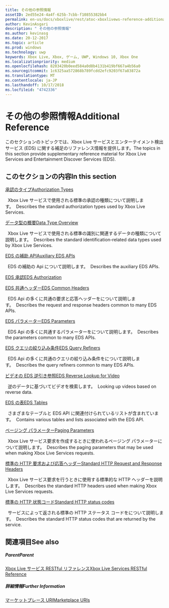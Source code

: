 ```yaml
---
title: その他の参照情報
assetID: 2ed55e24-4a4f-625b-7cbb-f10855382bb4
permalink: en-us/docs/xboxlive/rest/atoc-xboxlivews-reference-additional.html
author: KevinAsgari
description: " その他の参照情報"
ms.author: kevinasg
ms.date: 20-12-2017
ms.topic: article
ms.prod: windows
ms.technology: uwp
keywords: Xbox Live, Xbox, ゲーム, UWP, Windows 10, Xbox One
ms.localizationpriority: medium
ms.openlocfilehash: 8203420b0eed584a0d8b4131b419bf667a4b56a0
ms.sourcegitcommit: 1c6325aa572868b789fcdd2efc9203f67a83872a
ms.translationtype: MT
ms.contentlocale: ja-JP
ms.lasthandoff: 10/17/2018
ms.locfileid: "4742336"
---
```

# <a name="additional-reference"></a><span data-ttu-id="98f9d-104">その他の参照情報</span><span class="sxs-lookup"><span data-stu-id="98f9d-104">Additional Reference</span></span>

<span data-ttu-id="98f9d-105">このセクションのトピックでは、Xbox Live サービスとエンターテイメント検出サービス (EDS) に関する補足のリファレンス情報を提供します。</span><span class="sxs-lookup"><span data-stu-id="98f9d-105">The topics in this section provide supplementary reference material for Xbox Live Services and Entertainment Discover Services (EDS).</span></span>

<a id="ID4EZ"></a>


## <a name="in-this-section"></a><span data-ttu-id="98f9d-106">このセクションの内容</span><span class="sxs-lookup"><span data-stu-id="98f9d-106">In this section</span></span>

[<span data-ttu-id="98f9d-107">承認のタイプ</span><span class="sxs-lookup"><span data-stu-id="98f9d-107">Authorization Types</span></span>](authorizationtypes.md)

<span data-ttu-id="98f9d-108">&nbsp;&nbsp;Xbox Live サービスで使用される標準の承認の種類について説明します。</span><span class="sxs-lookup"><span data-stu-id="98f9d-108">&nbsp;&nbsp;Describes the standard authorization types used by Xbox Live Services.</span></span>

[<span data-ttu-id="98f9d-109">データ型の概要</span><span class="sxs-lookup"><span data-stu-id="98f9d-109">Data Type Overview</span></span>](datatypeoverview.md)

<span data-ttu-id="98f9d-110">&nbsp;&nbsp;Xbox Live サービスで使用される標準の識別に関連するデータの種類について説明します。</span><span class="sxs-lookup"><span data-stu-id="98f9d-110">&nbsp;&nbsp;Describes the standard identification-related data types used by Xbox Live Services.</span></span>

[<span data-ttu-id="98f9d-111">EDS の補助 API</span><span class="sxs-lookup"><span data-stu-id="98f9d-111">Auxiliary EDS APIs</span></span>](eds-apis.md)

<span data-ttu-id="98f9d-112">&nbsp;&nbsp;EDS の補助の Api について説明します。</span><span class="sxs-lookup"><span data-stu-id="98f9d-112">&nbsp;&nbsp;Describes the auxiliary EDS APIs.</span></span>

[<span data-ttu-id="98f9d-113">EDS 承認</span><span class="sxs-lookup"><span data-stu-id="98f9d-113">EDS Authorization</span></span>](edsauthorization.md)

[<span data-ttu-id="98f9d-114">EDS 共通ヘッダー</span><span class="sxs-lookup"><span data-stu-id="98f9d-114">EDS Common Headers</span></span>](edscommonheaders.md)

<span data-ttu-id="98f9d-115">&nbsp;&nbsp;EDS Api の多くに共通の要求と応答ヘッダーをについて説明します。</span><span class="sxs-lookup"><span data-stu-id="98f9d-115">&nbsp;&nbsp;Describes the request and response headers common to many EDS APIs.</span></span>

[<span data-ttu-id="98f9d-116">EDS パラメーター</span><span class="sxs-lookup"><span data-stu-id="98f9d-116">EDS Parameters</span></span>](edsparameters.md)

<span data-ttu-id="98f9d-117">&nbsp;&nbsp;EDS Api の多くに共通するパラメーターをについて説明します。</span><span class="sxs-lookup"><span data-stu-id="98f9d-117">&nbsp;&nbsp;Describes the parameters common to many EDS APIs.</span></span>

[<span data-ttu-id="98f9d-118">EDS クエリの絞り込み条件</span><span class="sxs-lookup"><span data-stu-id="98f9d-118">EDS Query Refiners</span></span>](edsqueryrefiners.md)

<span data-ttu-id="98f9d-119">&nbsp;&nbsp;EDS Api の多くに共通のクエリの絞り込み条件をについて説明します。</span><span class="sxs-lookup"><span data-stu-id="98f9d-119">&nbsp;&nbsp;Describes the query refiners common to many EDS APIs.</span></span>

[<span data-ttu-id="98f9d-120">ビデオの EDS 逆引き参照</span><span class="sxs-lookup"><span data-stu-id="98f9d-120">EDS Reverse Lookup for Video</span></span>](edsreverselookup.md)

<span data-ttu-id="98f9d-121">&nbsp;&nbsp;逆のデータに基づいてビデオを検索します。</span><span class="sxs-lookup"><span data-stu-id="98f9d-121">&nbsp;&nbsp;Looking up videos based on reverse data.</span></span>

[<span data-ttu-id="98f9d-122">EDS の表</span><span class="sxs-lookup"><span data-stu-id="98f9d-122">EDS Tables</span></span>](edstables.md)

<span data-ttu-id="98f9d-123">&nbsp;&nbsp;さまざまなテーブルと EDS API に関連付けられているリストが含まれています。</span><span class="sxs-lookup"><span data-stu-id="98f9d-123">&nbsp;&nbsp;Contains various tables and lists associated with the EDS API.</span></span>

[<span data-ttu-id="98f9d-124">ページング パラメーター</span><span class="sxs-lookup"><span data-stu-id="98f9d-124">Paging Parameters</span></span>](pagingparameters.md)

<span data-ttu-id="98f9d-125">&nbsp;&nbsp;Xbox Live サービス要求を作成するときに使われるページング パラメーターについて説明します。</span><span class="sxs-lookup"><span data-stu-id="98f9d-125">&nbsp;&nbsp;Describes the paging parameters that may be used when making Xbox Live Services requests.</span></span>

[<span data-ttu-id="98f9d-126">標準の HTTP 要求および応答ヘッダー</span><span class="sxs-lookup"><span data-stu-id="98f9d-126">Standard HTTP Request and Response Headers</span></span>](httpstandardheaders.md)

<span data-ttu-id="98f9d-127">&nbsp;&nbsp;Xbox Live サービス要求を行うときに使用する標準的な HTTP ヘッダーを説明します。</span><span class="sxs-lookup"><span data-stu-id="98f9d-127">&nbsp;&nbsp;Describes the standard HTTP headers used when making Xbox Live Services requests.</span></span>

[<span data-ttu-id="98f9d-128">標準の HTTP 状態コード</span><span class="sxs-lookup"><span data-stu-id="98f9d-128">Standard HTTP status codes</span></span>](httpstatuscodes.md)

<span data-ttu-id="98f9d-129">&nbsp;&nbsp;サービスによって返される標準の HTTP ステータス コードをについて説明します。</span><span class="sxs-lookup"><span data-stu-id="98f9d-129">&nbsp;&nbsp;Describes the standard HTTP status codes that are returned by the service.</span></span>

<a id="ID4ECC"></a>


## <a name="see-also"></a><span data-ttu-id="98f9d-130">関連項目</span><span class="sxs-lookup"><span data-stu-id="98f9d-130">See also</span></span>

<a id="ID4EEC"></a>


##### <a name="parent"></a><span data-ttu-id="98f9d-131">Parent</span><span class="sxs-lookup"><span data-stu-id="98f9d-131">Parent</span></span>

 [<span data-ttu-id="98f9d-132">Xbox Live サービス RESTful リファレンス</span><span class="sxs-lookup"><span data-stu-id="98f9d-132">Xbox Live Services RESTful Reference</span></span>](../atoc-xboxlivews-reference.md)


<a id="ID4EOC"></a>


##### <a name="further-information"></a><span data-ttu-id="98f9d-133">詳細情報</span><span class="sxs-lookup"><span data-stu-id="98f9d-133">Further Information</span></span>

 [<span data-ttu-id="98f9d-134">マーケットプレース URI</span><span class="sxs-lookup"><span data-stu-id="98f9d-134">Marketplace URIs</span></span>](../uri/marketplace/atoc-reference-marketplace.md)
